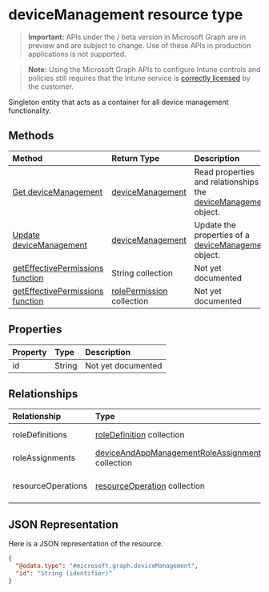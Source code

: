 ﻿# deviceManagement resource type

> **Important:** APIs under the / beta version in Microsoft Graph are in preview and are subject to change. Use of these APIs in production applications is not supported.

> **Note:** Using the Microsoft Graph APIs to configure Intune controls and policies still requires that the Intune service is [correctly licensed](https://go.microsoft.com/fwlink/?linkid=839381) by the customer.

Singleton entity that acts as a container for all device management functionality.
## Methods
|Method|Return Type|Description|
|:---|:---|:---|
|[Get deviceManagement](../api/intune_rbac_devicemanagement_get.md)|[deviceManagement](../resources/intune_rbac_devicemanagement.md)|Read properties and relationships of the [deviceManagement](../resources/intune_rbac_devicemanagement.md) object.|
|[Update deviceManagement](../api/intune_rbac_devicemanagement_update.md)|[deviceManagement](../resources/intune_rbac_devicemanagement.md)|Update the properties of a [deviceManagement](../resources/intune_rbac_devicemanagement.md) object.|
|[getEffectivePermissions function](../api/intune_rbac_devicemanagement_geteffectivepermissions.md)|String collection|Not yet documented|
|[getEffectivePermissions function](../api/intune_rbac_devicemanagement_geteffectivepermissions.md)|[rolePermission](../resources/intune_rbac_rolepermission.md) collection|Not yet documented|

## Properties
|Property|Type|Description|
|:---|:---|:---|
|id|String|Not yet documented|

## Relationships
|Relationship|Type|Description|
|:---|:---|:---|
|roleDefinitions|[roleDefinition](../resources/intune_rbac_roledefinition.md) collection|The Role Definitions.|
|roleAssignments|[deviceAndAppManagementRoleAssignment](../resources/intune_rbac_deviceandappmanagementroleassignment.md) collection|The Role Assignments.|
|resourceOperations|[resourceOperation](../resources/intune_rbac_resourceoperation.md) collection|The Resource Operations.|

## JSON Representation
Here is a JSON representation of the resource.
<!-- {
  "blockType": "resource",
  "keyProperty": "id",
  "@odata.type": "microsoft.graph.deviceManagement"
}
-->
``` json
{
  "@odata.type": "#microsoft.graph.deviceManagement",
  "id": "String (identifier)"
}
```



